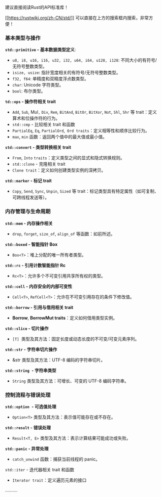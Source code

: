 

建议直接阅读Rust的API标准库！

[[https://rustwiki.org/zh-CN/std/]]
可以直接在上方的搜索框内搜索，非常方便！

### 基本类型与操作

**`std::primitive` - 基本数据类型定义**:

 - `u8, i8, u16, i16, u32, i32, u64, i64, u128, i128`: 不同大小的有符号/无符号整数类型。
 - `isize, usize`: 指针宽度相关的有符号/无符号整数类型。
 - `f32, f64`: 单精度和双精度浮点数类型。
 - `char`: Unicode 字符类型。
 - `bool`: 布尔类型。

**`td::ops` - 操作符相关 trait**
- `Add`, `Sub`, Mul`,` `Div`, `Rem`, `BitAnd`, `BitOr`, `BitXor`, `Not`, `Shl`, `Shr` 等 trait：定义算术和位操作符的行为。
 - `std::cmp` - 比较相关 trait 和函数
 - `PartialEq`, `Eq`, `PartialOrd`,` Ord traits`：定义相等性和顺序比较行为。
 - `max`, `min` 函数：返回两个值中的最大值或最小值。

**`std::convert` - 类型转换相关 trait**
 - `From`, `Into` `traits`：定义类型之间的显式和隐式转换规则。
 - `std::clone` - 克隆相关 trait
 - `Clone trait`：定义如何创建类型实例的深拷贝。

**`std::marker` - 标记 trait**
 - `Copy`, `Send`, `Sync`, `Unpin`, `Sized` 等 trait：标记类型具有特定属性（如可复制、可跨线程发送等）。

### 内存管理与生命周期

**`std::mem` - 内存操作相关**
 - `drop`, `forget`, `size_of`, `align_of` 等函数：如前所述。

**`std::boxed` - 智能指针 Box**
 - `Box<T>`：堆上分配的唯一所有者类型。

**`std::rc` - 引用计数智能指针 Rc**
 - `Rc<T>`：允许多个不可变引用共享所有权的类型。

**`std::cell` - 内存安全的内部可变性**
 - `Cell<T>`, `RefCell<T>`：允许在不可变引用存在的条件下修改值。

**`std::borrow` - 引用与借用相关 trait**
 - **Borrow**, **BorrowMut traits**：定义如何借用类型实例。

**`std::slice` - 切片操作**
 - `[T] `类型及其方法：固定长度或动态长度的不可变/可变元素序列。

**`std::str` - 字符串切片操作**
 - &str 类型及其方法：UTF-8 编码的字符串切片。

**`std::string `- 字符串类型**
 - `String` 类型及其方法：可增长、可变的 UTF-8 编码字符串。
### 控制流程与错误处理

**`std::option `- 可选值处理**
 - `Option<T>` 类型及其方法：表示值可能存在或不存在。

**`std::result` - 错误处理**
 - `Result<T, E>` 类型及其方法：表示计算结果可能成功或失败。

**`std::panic` - 异常处理**
 - `catch_unwind` 函数：捕获当前线程的 panic。

`std::iter` - 迭代器相关 trait 和函数
- `Iterator trait`：定义遍历元素的接口

..........
